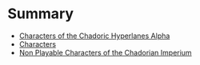 # Summary

* [Characters of the Chadoric Hyperlanes Alpha](README.md)
* [Characters](characters.md)
* [Non Playable Characters of the Chadorian Imperium](non_playable_characters_of_the_chadorian_imperium.md)

